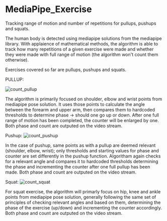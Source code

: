 # MediaPipe_Exercise
Tracking range of motion and number of repetitions for pullups, pushups and squats.

The human body is detected using mediapipe solutions from the mediapipe library. With applaience of mathematical methods, the algorithm is able to track how many repetitions of a given exercise were made and whether they were made with full range of motion (the algorithm won't count them otherwise).

Exercises covered so far are pullups, pushups and squats.

PULLUP:

![count_pullup](https://user-images.githubusercontent.com/100207531/224478501-c78f3cf1-1206-4841-b5ce-1ae0800b5aca.gif)

The algorithm is primarily focused on shoulder, elbow and wrist points from mediapipe pose solution. It uses those points to calculate the angle between the forearm and upper arm, then compares them to hardcoded thresholds to determine phase -> should one go up or down. After one full range of motion has been completed, the counter will be enlarged by one. Both phase and count are outputed on the video stream. 


Pushup:
![count_pushup](https://user-images.githubusercontent.com/100207531/224478557-75819f06-c90d-4c79-9ae9-722e8067e136.gif)

In the case of pushup, same points as with a pullup are deemed relevant (shoulder, elbow, wrist); only thresholds and starting values for phase and counter are set differently in the pushup function. Algoritham again checks for a relevant angle and compares it to hardcoded thresholds determining the phase and incrementing the counter after one full pullup has been made. Both phase and count are outputed on the video stream.


Squat:
![count_squat](https://user-images.githubusercontent.com/100207531/224478565-57b014ba-15da-4e13-aee0-76ed47a77a0c.gif)

For squat exercise, the algorithm will primarly focus on hip, knee and ankle points from mediapipe pose solution, generally following the same set of principles of checking relevant angles and based on them, determining the phase of the exercise (up/down) and incrementing the counter accordingly. Both phase and count are outputed on the video stream. 
